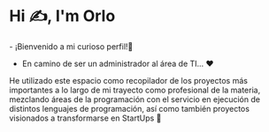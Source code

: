 <h1 align="left">Hi ✍️, I'm Orlo</h1>
- ¡Bienvenido a mi curioso perfil!👻 

- En camino de ser  un administrador al área de TI... ❤ 

He utilizado este espacio como recopilador de los proyectos más importantes a lo largo de mi trayecto como profesional de la materia, mezclando áreas de la programación con el servicio en ejecución de distintos lenguajes de programación, así como también proyectos visionados a transformarse en StartUps 🎁

<!---
itsOrlo/itsOrlo is a ✨ special ✨ repository because its `README.md` (this file) appears on your GitHub profile.
You can click the Preview link to take a look at your changes.
--->
